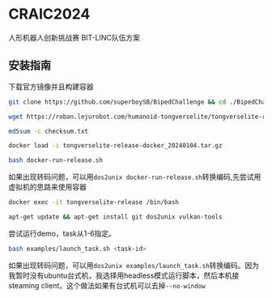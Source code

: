 # CRAIC2024
人形机器人创新挑战赛  BIT-LINC队伍方案

## 安装指南
下载官方镜像并且构建容器
```sh
git clone https://github.com/superboySB/BipedChallenge && cd ./BipedChallenge

wget https://roban.lejurobot.com/humanoid-tongverselite/tongverselite-release-docker_20240104.tar.gz

md5sum -c checksum.txt

docker load -i tongverselite-release-docker_20240104.tar.gz

bash docker-run-release.sh
```
如果出现转码问题，可以用`dos2unix docker-run-release.sh`转换编码,先尝试用虚拟机的思路来使用容器
```sh
docker exec -it tongverselite-release /bin/bash

apt-get update && apt-get install git dos2unix vulkan-tools
```
尝试运行demo，task从1-6指定。
```sh
bash examples/launch_task.sh <task-id>
```
如果出现转码问题，可以用`dos2unix examples/launch_task.sh`转换编码。因为我暂时没有ubuntu台式机，我选择用headless模式运行脚本，然后本机接steaming client，这个做法如果有台式机可以去掉`--no-window`
